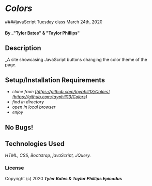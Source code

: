 ﻿# _Colors_

####javaScript Tuesday class March 24th, 2020

#### By _"Tyler Bates" & "Taylor Phillips"

## Description

_A site showcasing JavaScript buttons changing the color theme of the page.

## Setup/Installation Requirements

* _clone from [https://github.com/tayphill13/Colors](https://github.com/tayphill13/Colors)_
* _find in directory_
* _open in local browser_
* _enjoy_


## No Bugs!


## Technologies Used

_HTML, CSS, Bootstrap, javaScript, JQuery._

### License


Copyright (c) 2020 **_Tyler Bates & Taylor Phillips Epicodus_**
```
